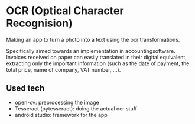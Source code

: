 # OCR (Optical Character Recognision)
Making an app to turn a photo into a text using the ocr transformations. 

Specifically aimed towards an implementation in accountingsoftware. Invoices received on paper can easily translated in their digital equivalent, extracting only the important information (such as the date of payment, the total price, name of company, VAT number, ...).


## Used tech
* open-cv: preprocessing the image
* Tesseract (pytesseract): doing the actual ocr stuff
* android studio: framework for the app 
